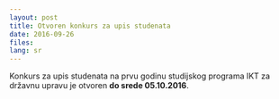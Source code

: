 ```yaml
---
layout: post
title: Otvoren konkurs za upis studenata
date: 2016-09-26
files: 
lang: sr
---
```


Konkurs za upis studenata na prvu godinu studijskog programa IKT za državnu upravu je otvoren **do srede 05.10.2016**.
